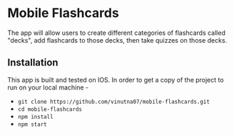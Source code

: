 # Mobile Flashcards

The app will allow users to create different categories of flashcards called "decks", add flashcards to those decks, then take quizzes on those decks.

## Installation

This app is built and tested on IOS. In order to get a copy of the project to run on your local machine - 

- ```git clone https://github.com/vinutna07/mobile-flashcards.git```
- ```cd mobile-flashcards```
- ```npm install```
- ```npm start```